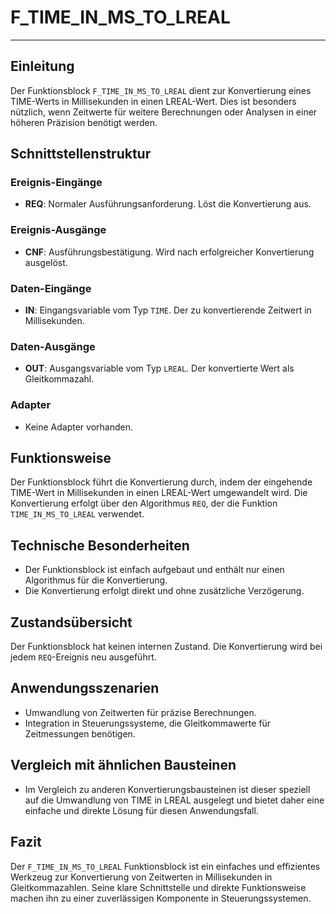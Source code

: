 # F_TIME_IN_MS_TO_LREAL

* * * * * * * * * *
## Einleitung
Der Funktionsblock `F_TIME_IN_MS_TO_LREAL` dient zur Konvertierung eines TIME-Werts in Millisekunden in einen LREAL-Wert. Dies ist besonders nützlich, wenn Zeitwerte für weitere Berechnungen oder Analysen in einer höheren Präzision benötigt werden.

## Schnittstellenstruktur
### **Ereignis-Eingänge**
- **REQ**: Normaler Ausführungsanforderung. Löst die Konvertierung aus.

### **Ereignis-Ausgänge**
- **CNF**: Ausführungsbestätigung. Wird nach erfolgreicher Konvertierung ausgelöst.

### **Daten-Eingänge**
- **IN**: Eingangsvariable vom Typ `TIME`. Der zu konvertierende Zeitwert in Millisekunden.

### **Daten-Ausgänge**
- **OUT**: Ausgangsvariable vom Typ `LREAL`. Der konvertierte Wert als Gleitkommazahl.

### **Adapter**
- Keine Adapter vorhanden.

## Funktionsweise
Der Funktionsblock führt die Konvertierung durch, indem der eingehende TIME-Wert in Millisekunden in einen LREAL-Wert umgewandelt wird. Die Konvertierung erfolgt über den Algorithmus `REQ`, der die Funktion `TIME_IN_MS_TO_LREAL` verwendet.

## Technische Besonderheiten
- Der Funktionsblock ist einfach aufgebaut und enthält nur einen Algorithmus für die Konvertierung.
- Die Konvertierung erfolgt direkt und ohne zusätzliche Verzögerung.

## Zustandsübersicht
Der Funktionsblock hat keinen internen Zustand. Die Konvertierung wird bei jedem `REQ`-Ereignis neu ausgeführt.

## Anwendungsszenarien
- Umwandlung von Zeitwerten für präzise Berechnungen.
- Integration in Steuerungssysteme, die Gleitkommawerte für Zeitmessungen benötigen.

## Vergleich mit ähnlichen Bausteinen
- Im Vergleich zu anderen Konvertierungsbausteinen ist dieser speziell auf die Umwandlung von TIME in LREAL ausgelegt und bietet daher eine einfache und direkte Lösung für diesen Anwendungsfall.

## Fazit
Der `F_TIME_IN_MS_TO_LREAL` Funktionsblock ist ein einfaches und effizientes Werkzeug zur Konvertierung von Zeitwerten in Millisekunden in Gleitkommazahlen. Seine klare Schnittstelle und direkte Funktionsweise machen ihn zu einer zuverlässigen Komponente in Steuerungssystemen.